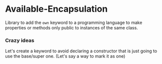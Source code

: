 # Available-Encapsulation
Library to add the `own` keyword to a programming language to make properties or methods only public to instances of the same class.

### Crazy ideas

Let's create a keyword to avoid declaring a constructor that is just going to use the base/super one. (Let's say a way to mark it as one)

